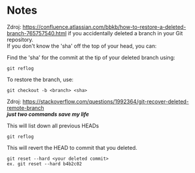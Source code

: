 # Notes

Zdroj:
https://confluence.atlassian.com/bbkb/how-to-restore-a-deleted-branch-765757540.html
if you accidentally deleted a branch in your Git repository.  
If you don't know the 'sha' off the top of your head, you can:  

Find the 'sha' for the commit at the tip of your deleted branch using:  

`git reflog`  

To restore the branch, use:  

`git checkout -b <branch> <sha>`


Zdroj:
https://stackoverflow.com/questions/1992364/git-recover-deleted-remote-branch  
**_just two commands save my life_**

This will list down all previous HEADs

`git reflog`  

This will revert the HEAD to commit that you deleted.

`git reset --hard <your deleted commit>`  
`ex. git reset --hard b4b2c02`
